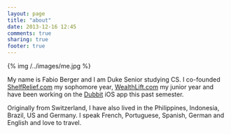 ```yaml
---
layout: page
title: "about"
date: 2013-12-16 12:45
comments: true
sharing: true
footer: true
---
```


{% img /../images/me.jpg %}

My name is Fabio Berger and I am Duke Senior studying CS. I co-founded [ShelfRelief.com](http://shelfrelief.com/ "ShelfRelief") my sophomore year, [WealthLift.com](http://wealthlift.com/ "WealthLift") my junior year and have been working on the [Dubbit](https://itunes.apple.com/us/app/dubbit/id713615919?mt=8/ "Dubbit") iOS app this past semester.

Originally from Switzerland, I have also lived in the Philippines, Indonesia, Brazil, US and Germany. I speak French, Portuguese, Spanish, German and English and love to travel.